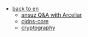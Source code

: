 * [back to en](../index.md)
  * [ansuz Q&A with Arceliar](arc-workings.md)
  * [cjdns-core](cjdns-core.md)
  * [cryptography](cryptography.md)
